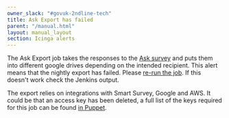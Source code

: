 ```yaml
---
owner_slack: "#govuk-2ndline-tech"
title: Ask Export has failed
parent: "/manual.html"
layout: manual_layout
section: Icinga alerts
---
```


The Ask Export job takes the responses to the [Ask survey][] and puts them into different google drives depending on the intended recipient. This alert means that the nightly export has failed. Please [re-run the job][]. If this doesn't work check the Jenkins output.

The export relies on integrations with Smart Survey, Google and AWS. It could be that an access key has been deleted, a full list of the keys required for this job can be found [in Puppet][].

[Ask survey]: https://www.gov.uk/guidance/ask-the-government-a-question
[re-run the job]: https://deploy.blue.production.govuk.digital/job/govuk-ask-export/
[in Puppet]: https://github.com/alphagov/govuk-puppet/blob/main/modules/govuk_jenkins/manifests/jobs/ask_export.pp
